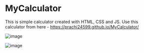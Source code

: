 # MyCalculator
This is simple calculator created with HTML, CSS and JS. 
Use this calculator from here - https://prachi24599.github.io/MyCalculator/


![image](https://github.com/Prachi24599/MyCalculator/assets/54476598/76475cd8-6e1e-43d6-942b-f91ba1d60ad0)


![image](https://github.com/Prachi24599/MyCalculator/assets/54476598/95404aaf-c562-4570-8082-113e58d28917)
